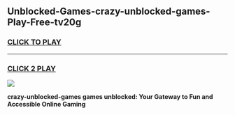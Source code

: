 
## Unblocked-Games-crazy-unblocked-games-Play-Free-tv20g
<h3>
<a href="https://premium76.site?title=crazy-unblocked-games&ref=21A">CLICK TO PLAY</a></h3>
<hr>

<h3>
<a href="https://premium76.site?title=crazy-unblocked-games&ref=21A">CLICK 2 PLAY</a>
  
</h3>

<a href="https://premium76.site?title=crazy-unblocked-games&ref=21A"><img src="https://clearcache.store/games.png"></a>


**crazy-unblocked-games games unblocked: Your Gateway to Fun and Accessible Online Gaming**
